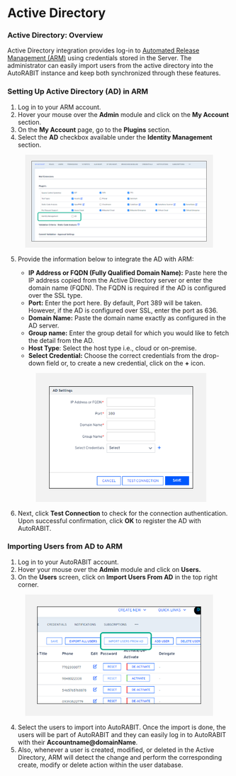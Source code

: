 # Active Directory

### Active Directory: Overview

Active Directory integration provides log-in to [Automated Release Management (ARM)](https://www.autorabit.com/products/automated-release-management/) using credentials stored in the Server.  The administrator can easily import users from the active directory into the AutoRABIT instance and keep both synchronized through these features.

### Setting Up Active Directory (AD) in ARM

1. Log in to your ARM account.
2. Hover your mouse over the **Admin** module and click on the **My Account** section.&#x20;
3. On the **My Account** page, go to the **Plugins** section.
4. Select the **AD** checkbox available under the **Identity Management** section.

<figure><img src="../../../.gitbook/assets/image (20) (1).png" alt=""><figcaption></figcaption></figure>

5.  Provide the information below to integrate the AD with ARM:

    * **IP Address or FQDN (Fully Qualified Domain Name):** Paste here the IP address copied from the Active Directory server or enter the domain name (FQDN). The FQDN is required if the AD is configured over the SSL type.
    * **Port:** Enter the port here. By default, Port 389 will be taken. However, if the AD is configured over SSL, enter the port as 636.
    * **Domain Name:** Paste the domain name exactly as configured in the AD server.
    * **Group name:** Enter the group detail for which you would like to fetch the detail from the AD.
    * **Host Type**: Select the host type i.e., cloud or on-premise.
    * **Select Credential:** Choose the correct credentials from the drop-down field or, to create a new credential, click on the **+** icon.

    <figure><img src="../../../.gitbook/assets/image (21) (1).png" alt="" width="385"><figcaption></figcaption></figure>
6. Next, click **Test Connection** to check for the connection authentication. Upon successful confirmation, click **OK** to register the AD with AutoRABIT.

### Importing Users from AD to ARM

1. Log in to your AutoRABIT account.
2. Hover your mouse over the **Admin** module and click on **Users.**
3. On the **Users** screen, click on **Import Users From AD** in the top right corner.

<figure><img src="../../../.gitbook/assets/image (22) (1).png" alt="" width="470"><figcaption></figcaption></figure>

4. Select the users to import into AutoRABIT. Once the import is done, the users will be part of AutoRABIT and they can easily log in to AutoRABIT with their **Accountname@domainName**.
5. Also, whenever a user is created, modified, or deleted in the Active Directory, ARM will detect the change and perform the corresponding create, modify or delete action within the user database.
